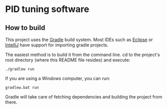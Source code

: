 PID tuning software
===============
How to build
-----------------
This project uses the [Gradle](https://gradle.org/) build system. Most IDEs such as [Eclipse](https://eclipse.org/) or [IntelliJ](https://www.jetbrains.com/idea/) have support for importing gradle projects.

The easiest method is to build it from the command line. cd to the project's root directory (where this README file resides) and execute:
```
./gradlew run
```
If you are using a Windows computer, you can run:
```
gradlew.bat run
```
Gradle will take care of fetching dependencies and building the project from there.